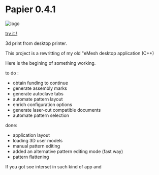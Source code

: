 # Papier 0.4.1
![logo](https://github.com/s1pierro/Papier/blob/master/paperseed-icon.png "Papier logo")


[try it !](https://s1pierro.github.io/Papier/)

3d print from desktop printer.

This project is a rewritting of my old "eMesh desktop application (C++)

Here is the begining of something working.


to do :

 - obtain funding to continue
 - generate assembly marks
 - generate autoclave tabs
 - automate pattern layout
 - enrich configuration options
 - generate laser-cut compatible documents
 - automate pattern selection

done:

 - application layout
 - loading 3D user models
 - manual pattern editing
 - added an alternative pattern editing mode (fast way) 
 - pattern flattening
 
If you got soe interset in such kind of app and


	 

